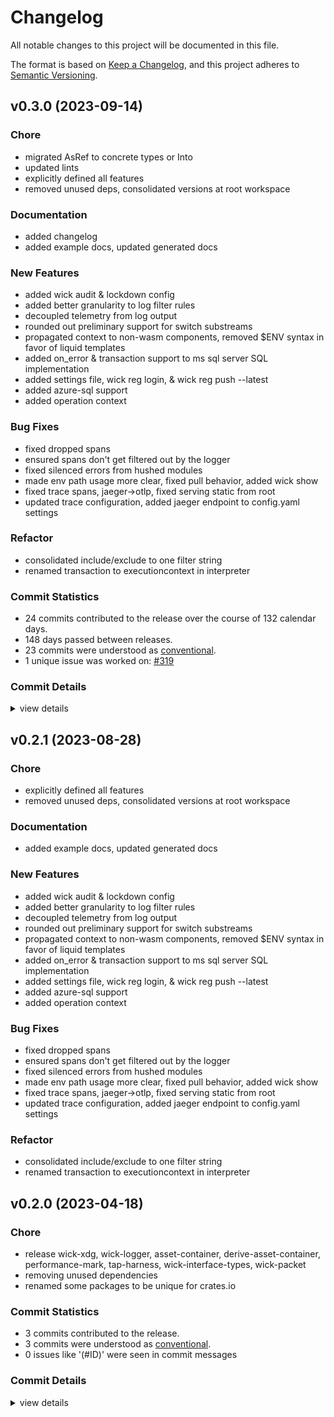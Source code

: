 # Changelog

All notable changes to this project will be documented in this file.

The format is based on [Keep a Changelog](https://keepachangelog.com/en/1.0.0/),
and this project adheres to [Semantic Versioning](https://semver.org/spec/v2.0.0.html).

## v0.3.0 (2023-09-14)

### Chore

 - <csr-id-60128f7707f2d2a537ffa32e24376f58d7faa7be/> migrated AsRef<str> to concrete types or Into<String>
 - <csr-id-7bb686524f6adaaebbd3d6502ee24c0d5f6efc7c/> updated lints
 - <csr-id-7968fb0b6fe519732595ed1e3ed9cc429a45d0c4/> explicitly defined all features
 - <csr-id-e452ae37b04b13666129fcbaa4af089555d456a2/> removed unused deps, consolidated versions at root workspace

### Documentation

 - <csr-id-37905206a10ff16406b77ad296d467ebf76fc8fb/> added changelog
 - <csr-id-0d37e8af72f6578595deb2138b57711a2ff6ceca/> added example docs, updated generated docs

### New Features

 - <csr-id-ddf1008983c1f4a880a42ac4c29c0f60bc619cf3/> added wick audit & lockdown config
 - <csr-id-7ef0b24cf6112f3f11cd9309d545d38ab0ea9d28/> added better granularity to log filter rules
 - <csr-id-517b96da7ba93357229b7c1725ecb3331120c636/> decoupled telemetry from log output
 - <csr-id-a8232d0d8a8f02a8f7c7b8aa0cefa4b78e258c65/> rounded out preliminary support for switch substreams
 - <csr-id-7ab25d2fc1274fbf552b86f59774b1b24ea12b0f/> propagated context to non-wasm components, removed $ENV syntax in favor of liquid templates
 - <csr-id-d85d6f568d4548036c1af61e515c3fc187be6a6e/> added on_error & transaction support to ms sql server SQL implementation
 - <csr-id-63858e1bc6673b61d50fa8f66dc4378369850910/> added settings file, wick reg login, & wick reg push --latest
 - <csr-id-ba2015ddf2d24324c311fa681a39c4a65ac886bc/> added azure-sql support
 - <csr-id-88dbedb624e1e381f253fb6b56d9af81ceeb00c8/> added operation context

### Bug Fixes

 - <csr-id-8a49c20f77257e7e325d83858802efb8982eb719/> fixed dropped spans
 - <csr-id-856034236cc523e7f7e6c044555498798837bf30/> ensured spans don't get filtered out by the logger
 - <csr-id-21863bff7f583df47a87dde689000f4d6dfc1a21/> fixed silenced errors from hushed modules
 - <csr-id-fac116c0a98235e454dfdd4826e11508ebae68c6/> made env path usage more clear, fixed pull behavior, added wick show
 - <csr-id-9cd1fc007e6a21944f4fd65f3f65f4a2a86fd1bd/> fixed trace spans, jaeger->otlp, fixed serving static from root
 - <csr-id-c0ab15b0cf854a4ae8047c9f00d6da85febe0db2/> updated trace configuration, added jaeger endpoint to config.yaml settings

### Refactor

 - <csr-id-f76ecf1e1bc9ae4ec04c3df66b7fa15d0d2e3498/> consolidated include/exclude to one filter string
 - <csr-id-37030caa9d8930774f6cac2f0b921d6f7d793941/> renamed transaction to executioncontext in interpreter

### Commit Statistics

<csr-read-only-do-not-edit/>

 - 24 commits contributed to the release over the course of 132 calendar days.
 - 148 days passed between releases.
 - 23 commits were understood as [conventional](https://www.conventionalcommits.org).
 - 1 unique issue was worked on: [#319](https://github.com/candlecorp/wick/issues/319)

### Commit Details

<csr-read-only-do-not-edit/>

<details><summary>view details</summary>

 * **[#319](https://github.com/candlecorp/wick/issues/319)**
    - Propagated context to non-wasm components, removed $ENV syntax in favor of liquid templates ([`7ab25d2`](https://github.com/candlecorp/wick/commit/7ab25d2fc1274fbf552b86f59774b1b24ea12b0f))
 * **Uncategorized**
    - Migrated AsRef<str> to concrete types or Into<String> ([`60128f7`](https://github.com/candlecorp/wick/commit/60128f7707f2d2a537ffa32e24376f58d7faa7be))
    - Updated lints ([`7bb6865`](https://github.com/candlecorp/wick/commit/7bb686524f6adaaebbd3d6502ee24c0d5f6efc7c))
    - Merge remote-tracking branch 'refs/remotes/origin/main' ([`344b60c`](https://github.com/candlecorp/wick/commit/344b60c854bd33f1d267c7f422378e2716496ba6))
    - Added changelog ([`3790520`](https://github.com/candlecorp/wick/commit/37905206a10ff16406b77ad296d467ebf76fc8fb))
    - Added wick audit & lockdown config ([`ddf1008`](https://github.com/candlecorp/wick/commit/ddf1008983c1f4a880a42ac4c29c0f60bc619cf3))
    - Fixed dropped spans ([`8a49c20`](https://github.com/candlecorp/wick/commit/8a49c20f77257e7e325d83858802efb8982eb719))
    - Added better granularity to log filter rules ([`7ef0b24`](https://github.com/candlecorp/wick/commit/7ef0b24cf6112f3f11cd9309d545d38ab0ea9d28))
    - Consolidated include/exclude to one filter string ([`f76ecf1`](https://github.com/candlecorp/wick/commit/f76ecf1e1bc9ae4ec04c3df66b7fa15d0d2e3498))
    - Decoupled telemetry from log output ([`517b96d`](https://github.com/candlecorp/wick/commit/517b96da7ba93357229b7c1725ecb3331120c636))
    - Ensured spans don't get filtered out by the logger ([`8560342`](https://github.com/candlecorp/wick/commit/856034236cc523e7f7e6c044555498798837bf30))
    - Renamed transaction to executioncontext in interpreter ([`37030ca`](https://github.com/candlecorp/wick/commit/37030caa9d8930774f6cac2f0b921d6f7d793941))
    - Explicitly defined all features ([`7968fb0`](https://github.com/candlecorp/wick/commit/7968fb0b6fe519732595ed1e3ed9cc429a45d0c4))
    - Rounded out preliminary support for switch substreams ([`a8232d0`](https://github.com/candlecorp/wick/commit/a8232d0d8a8f02a8f7c7b8aa0cefa4b78e258c65))
    - Fixed silenced errors from hushed modules ([`21863bf`](https://github.com/candlecorp/wick/commit/21863bff7f583df47a87dde689000f4d6dfc1a21))
    - Added example docs, updated generated docs ([`0d37e8a`](https://github.com/candlecorp/wick/commit/0d37e8af72f6578595deb2138b57711a2ff6ceca))
    - Made env path usage more clear, fixed pull behavior, added wick show ([`fac116c`](https://github.com/candlecorp/wick/commit/fac116c0a98235e454dfdd4826e11508ebae68c6))
    - Added on_error & transaction support to ms sql server SQL implementation ([`d85d6f5`](https://github.com/candlecorp/wick/commit/d85d6f568d4548036c1af61e515c3fc187be6a6e))
    - Removed unused deps, consolidated versions at root workspace ([`e452ae3`](https://github.com/candlecorp/wick/commit/e452ae37b04b13666129fcbaa4af089555d456a2))
    - Fixed trace spans, jaeger->otlp, fixed serving static from root ([`9cd1fc0`](https://github.com/candlecorp/wick/commit/9cd1fc007e6a21944f4fd65f3f65f4a2a86fd1bd))
    - Updated trace configuration, added jaeger endpoint to config.yaml settings ([`c0ab15b`](https://github.com/candlecorp/wick/commit/c0ab15b0cf854a4ae8047c9f00d6da85febe0db2))
    - Added settings file, wick reg login, & wick reg push --latest ([`63858e1`](https://github.com/candlecorp/wick/commit/63858e1bc6673b61d50fa8f66dc4378369850910))
    - Added azure-sql support ([`ba2015d`](https://github.com/candlecorp/wick/commit/ba2015ddf2d24324c311fa681a39c4a65ac886bc))
    - Added operation context ([`88dbedb`](https://github.com/candlecorp/wick/commit/88dbedb624e1e381f253fb6b56d9af81ceeb00c8))
</details>

## v0.2.1 (2023-08-28)

<csr-id-7968fb0b6fe519732595ed1e3ed9cc429a45d0c4/>
<csr-id-e452ae37b04b13666129fcbaa4af089555d456a2/>
<csr-id-f76ecf1e1bc9ae4ec04c3df66b7fa15d0d2e3498/>
<csr-id-37030caa9d8930774f6cac2f0b921d6f7d793941/>

### Chore

 - <csr-id-7968fb0b6fe519732595ed1e3ed9cc429a45d0c4/> explicitly defined all features
 - <csr-id-e452ae37b04b13666129fcbaa4af089555d456a2/> removed unused deps, consolidated versions at root workspace

### Documentation

 - <csr-id-0d37e8af72f6578595deb2138b57711a2ff6ceca/> added example docs, updated generated docs

### New Features

 - <csr-id-ddf1008983c1f4a880a42ac4c29c0f60bc619cf3/> added wick audit & lockdown config
 - <csr-id-7ef0b24cf6112f3f11cd9309d545d38ab0ea9d28/> added better granularity to log filter rules
 - <csr-id-517b96da7ba93357229b7c1725ecb3331120c636/> decoupled telemetry from log output
 - <csr-id-a8232d0d8a8f02a8f7c7b8aa0cefa4b78e258c65/> rounded out preliminary support for switch substreams
 - <csr-id-7ab25d2fc1274fbf552b86f59774b1b24ea12b0f/> propagated context to non-wasm components, removed $ENV syntax in favor of liquid templates
 - <csr-id-d85d6f568d4548036c1af61e515c3fc187be6a6e/> added on_error & transaction support to ms sql server SQL implementation
 - <csr-id-63858e1bc6673b61d50fa8f66dc4378369850910/> added settings file, wick reg login, & wick reg push --latest
 - <csr-id-ba2015ddf2d24324c311fa681a39c4a65ac886bc/> added azure-sql support
 - <csr-id-88dbedb624e1e381f253fb6b56d9af81ceeb00c8/> added operation context

### Bug Fixes

 - <csr-id-8a49c20f77257e7e325d83858802efb8982eb719/> fixed dropped spans
 - <csr-id-856034236cc523e7f7e6c044555498798837bf30/> ensured spans don't get filtered out by the logger
 - <csr-id-21863bff7f583df47a87dde689000f4d6dfc1a21/> fixed silenced errors from hushed modules
 - <csr-id-fac116c0a98235e454dfdd4826e11508ebae68c6/> made env path usage more clear, fixed pull behavior, added wick show
 - <csr-id-9cd1fc007e6a21944f4fd65f3f65f4a2a86fd1bd/> fixed trace spans, jaeger->otlp, fixed serving static from root
 - <csr-id-c0ab15b0cf854a4ae8047c9f00d6da85febe0db2/> updated trace configuration, added jaeger endpoint to config.yaml settings

### Refactor

 - <csr-id-f76ecf1e1bc9ae4ec04c3df66b7fa15d0d2e3498/> consolidated include/exclude to one filter string
 - <csr-id-37030caa9d8930774f6cac2f0b921d6f7d793941/> renamed transaction to executioncontext in interpreter

## v0.2.0 (2023-04-18)

<csr-id-35047c3a741b00d88c4abc2ed3749af040a83671/>
<csr-id-82fd51f5f813ea6887f40a0df031f33e13b0fd99/>
<csr-id-45c7b192ab740c7b1c0f60466e73e3f6cb9d21be/>

### Chore

 - <csr-id-35047c3a741b00d88c4abc2ed3749af040a83671/> release wick-xdg, wick-logger, asset-container, derive-asset-container, performance-mark, tap-harness, wick-interface-types, wick-packet
 - <csr-id-82fd51f5f813ea6887f40a0df031f33e13b0fd99/> removing unused dependencies
 - <csr-id-45c7b192ab740c7b1c0f60466e73e3f6cb9d21be/> renamed some packages to be unique for crates.io

### Commit Statistics

<csr-read-only-do-not-edit/>

 - 3 commits contributed to the release.
 - 3 commits were understood as [conventional](https://www.conventionalcommits.org).
 - 0 issues like '(#ID)' were seen in commit messages

### Commit Details

<csr-read-only-do-not-edit/>

<details><summary>view details</summary>

 * **Uncategorized**
    - Release wick-xdg, wick-logger, asset-container, derive-asset-container, performance-mark, tap-harness, wick-interface-types, wick-packet ([`35047c3`](https://github.com/candlecorp/wick/commit/35047c3a741b00d88c4abc2ed3749af040a83671))
    - Removing unused dependencies ([`82fd51f`](https://github.com/candlecorp/wick/commit/82fd51f5f813ea6887f40a0df031f33e13b0fd99))
    - Renamed some packages to be unique for crates.io ([`45c7b19`](https://github.com/candlecorp/wick/commit/45c7b192ab740c7b1c0f60466e73e3f6cb9d21be))
</details>

